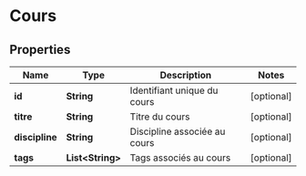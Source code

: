# Cours

## Properties
Name | Type | Description | Notes
------------ | ------------- | ------------- | -------------
**id** | **String** | Identifiant unique du cours |  [optional]
**titre** | **String** | Titre du cours |  [optional]
**discipline** | **String** | Discipline associée au cours |  [optional]
**tags** | **List&lt;String&gt;** | Tags associés au cours |  [optional]
